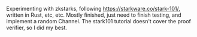 Experimenting with zkstarks, following https://starkware.co/stark-101/, written in Rust, etc, etc. Mostly finished, just need to finish testing, and implement a random Channel. The stark101 tutorial doesn't cover the proof verifier, so I did my best.